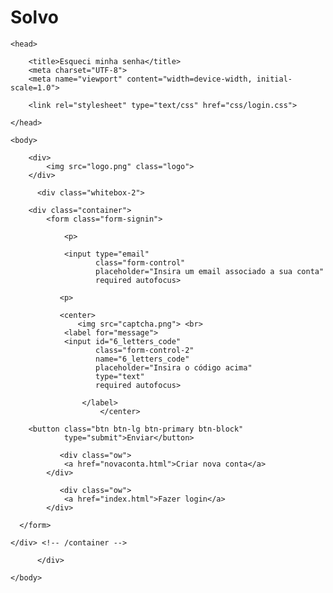 # Solvo

<!Doctype html>
<html>
    
    <head>
        
        <title>Esqueci minha senha</title>
        <meta charset="UTF-8">
        <meta name="viewport" content="width=device-width, initial-scale=1.0">
        
        <link rel="stylesheet" type="text/css" href="css/login.css">
                
    </head>
    
    <body>
        
        <div>
            <img src="logo.png" class="logo">
        </div>       
        
          <div class="whitebox-2">            
        
        <div class="container">
            <form class="form-signin">
                
                <p>
                               
                <input type="email"                       
                       class="form-control" 
                       placeholder="Insira um email associado a sua conta" 
                       required autofocus>
                
               <p>
                
               <center>
                   <img src="captcha.png"> <br>
                <label for="message">
                <input id="6_letters_code" 
                       class="form-control-2" 
                       name="6_letters_code"
                       placeholder="Insira o código acima" 
                       type="text"
                       required autofocus>                           
                       
                    </label>
                        </center>
          
        <button class="btn btn-lg btn-primary btn-block" 
                type="submit">Enviar</button>
               
               <div class="ow">
                <a href="novaconta.html">Criar nova conta</a>
            </div>
               
               <div class="ow">
                <a href="index.html">Fazer login</a>
            </div>
                
      </form>

    </div> <!-- /container -->     
    
          </div>

    </body>
</html>
